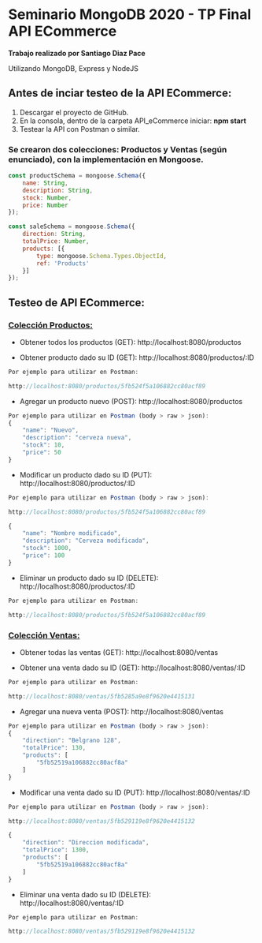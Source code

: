 # Seminario MongoDB 2020 - TP Final API ECommerce

<strong>Trabajo realizado por Santiago Diaz Pace</strong>

Utilizando MongoDB, Express y NodeJS


## Antes de inciar testeo de la API ECommerce:

1. Descargar el proyecto de GitHub.
2. En la consola, dentro de la carpeta API_eCommerce iniciar: <strong>npm start</strong>
3. Testear la API con Postman o similar.

### Se crearon dos colecciones: Productos y Ventas (según enunciado),  con la implementación en Mongoose.

```js
const productSchema = mongoose.Schema({
    name: String,
    description: String,
    stock: Number,
    price: Number
});
```

```js
const saleSchema = mongoose.Schema({
    direction: String,
    totalPrice: Number,
    products: [{ 
        type: mongoose.Schema.Types.ObjectId, 
        ref: 'Products' 
    }]
});
```

## Testeo de API ECommerce:

### <ins>**Colección Productos:**</ins>

- Obtener todos los productos (GET): http://localhost:8080/productos

- Obtener producto dado su ID (GET): http://localhost:8080/productos/:ID

```js
Por ejemplo para utilizar en Postman:

http://localhost:8080/productos/5fb524f5a106882cc80acf89
```

- Agregar un producto nuevo (POST): http://localhost:8080/productos

```js
Por ejemplo para utilizar en Postman (body > raw > json):
{
    "name": "Nuevo",
    "description": "cerveza nueva",
    "stock": 10,
    "price": 50
}
```

- Modificar un producto dado su ID (PUT): http://localhost:8080/productos/:ID

```js
Por ejemplo para utilizar en Postman (body > raw > json):

http://localhost:8080/productos/5fb524f5a106882cc80acf89

{
    "name": "Nombre modificado",
    "description": "Cerveza modificada",
    "stock": 1000,
    "price": 100
}
```

- Eliminar un producto dado su ID (DELETE): http://localhost:8080/productos/:ID

```js
Por ejemplo para utilizar en Postman:

http://localhost:8080/productos/5fb524f5a106882cc80acf89
```

### <ins>**Colección Ventas:**</ins>

- Obtener todas las ventas (GET): http://localhost:8080/ventas

- Obtener una venta dado su ID (GET): http://localhost:8080/ventas/:ID

```js
Por ejemplo para utilizar en Postman:

http://localhost:8080/ventas/5fb5285a9e8f9620e4415131
```

- Agregar una nueva venta (POST): http://localhost:8080/ventas

```js
Por ejemplo para utilizar en Postman (body > raw > json):
{
    "direction": "Belgrano 128",
    "totalPrice": 130,
    "products": [
        "5fb52519a106882cc80acf8a"
    ]
}
```

- Modificar una venta dado su ID (PUT): http://localhost:8080/ventas/:ID

```js
Por ejemplo para utilizar en Postman (body > raw > json):

http://localhost:8080/ventas/5fb529119e8f9620e4415132

{
    "direction": "Direccion modificada",
    "totalPrice": 1300,
    "products": [
        "5fb52519a106882cc80acf8a"
    ]
}
```

- Eliminar una venta dado su ID (DELETE): http://localhost:8080/ventas/:ID

```js
Por ejemplo para utilizar en Postman:

http://localhost:8080/ventas/5fb529119e8f9620e4415132
```
